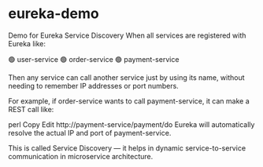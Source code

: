 # eureka-demo
Demo for Eureka Service Discovery
When all services are registered with Eureka like:

🟢 user-service
🟢 order-service
🟢 payment-service

Then any service can call another service just by using its name, without needing to remember IP addresses or port numbers.

For example, if order-service wants to call payment-service, it can make a REST call like:

perl
Copy
Edit
http://payment-service/payment/do
Eureka will automatically resolve the actual IP and port of payment-service.

This is called Service Discovery — it helps in dynamic service-to-service communication in microservice architecture.
